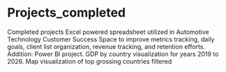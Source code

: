 # Projects_completed
Completed projects
Excel powered spreadsheet utilized in Automotive Technology Customer Success Space to improve metrics tracking, daily goals, client list organization, revenue tracking, and retention efforts.
Addition: Power BI project. GDP by country visualization for years 2019 to 2026. Map visualization of top grossing countries filtered
